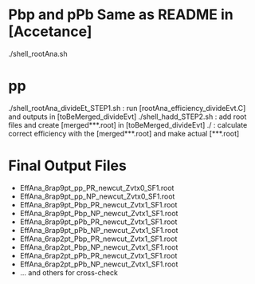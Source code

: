 # Pbp and pPb Same as README in [Accetance]
  ./shell_rootAna.sh

# pp 
  ./shell_rootAna_divideEt_STEP1.sh : run [rootAna_efficiency_divideEvt.C] and outputs in [toBeMerged_divideEvt]
  ./shell_hadd_STEP2.sh : add root files and create [merged***.root] in [toBeMerged_divideEvt]
  ./ : calculate correct efficiency with the [merged***.root] and make actual [***.root]

# Final Output Files
- EffAna_8rap9pt_pp_PR_newcut_Zvtx0_SF1.root
- EffAna_8rap9pt_pp_NP_newcut_Zvtx0_SF1.root
- EffAna_8rap9pt_Pbp_PR_newcut_Zvtx1_SF1.root
- EffAna_8rap9pt_Pbp_NP_newcut_Zvtx1_SF1.root
- EffAna_8rap9pt_pPb_PR_newcut_Zvtx1_SF1.root
- EffAna_8rap9pt_pPb_NP_newcut_Zvtx1_SF1.root
- EffAna_6rap2pt_Pbp_PR_newcut_Zvtx1_SF1.root
- EffAna_6rap2pt_Pbp_NP_newcut_Zvtx1_SF1.root
- EffAna_6rap2pt_pPb_PR_newcut_Zvtx1_SF1.root
- EffAna_6rap2pt_pPb_NP_newcut_Zvtx1_SF1.root
- ... and others for cross-check

